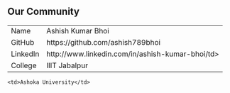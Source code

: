## Our Community

<table>
  <tr>
    <td>Name</td>
    <td>Ashish Kumar Bhoi</td>
  </tr>
  <tr>
    <td>GitHub</td>
    <td>https://github.com/ashish789bhoi</td>
  </tr>
  <tr>
    <td>LinkedIn</td>
    <td>http://www.linkedin.com/in/ashish-kumar-bhoi/td>
  </tr>
  <tr>
    <td>College</td>
    <td>IIIT Jabalpur</td>
  </tr>
</table>

    <td>Ashoka University</td>
  </tr>
</table>

